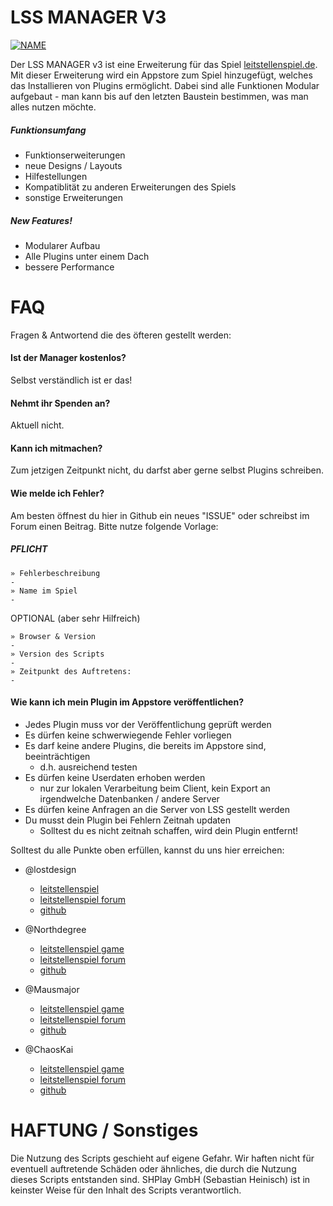 # LSS MANAGER V3

[![NAME](bild)](verlinkung)

Der LSS MANAGER v3 ist eine Erweiterung für das Spiel [leitstellenspiel.de](https://www.leitstellenspiel.de). Mit dieser Erweiterung wird ein Appstore zum Spiel hinzugefügt, welches das Installieren von Plugins ermöglicht. Dabei sind alle Funktionen Modular aufgebaut - man kann bis auf den letzten Baustein bestimmen, was man alles nutzen möchte.

##### Funktionsumfang
  - Funktionserweiterungen
  - neue Designs / Layouts
  - Hilfestellungen
  - Kompatiblität zu anderen Erweiterungen des Spiels
  - sonstige Erweiterungen

##### New Features!
  - Modularer Aufbau
  - Alle Plugins unter einem Dach
  - bessere Performance
# FAQ
Fragen & Antwortend die des öfteren gestellt werden:

#### Ist der Manager kostenlos?
Selbst verständlich ist er das! 

#### Nehmt ihr Spenden an?
Aktuell nicht.

#### Kann ich mitmachen?
Zum jetzigen Zeitpunkt nicht, du darfst aber gerne selbst Plugins schreiben.

#### Wie melde ich Fehler?
Am besten öffnest du hier in Github ein neues "ISSUE" oder schreibst im Forum einen Beitrag. Bitte nutze folgende Vorlage:

##### PFLICHT
```
» Fehlerbeschreibung
- 
» Name im Spiel
-
```
OPTIONAL (aber sehr Hilfreich)
```
» Browser & Version
-
» Version des Scripts
-
» Zeitpunkt des Auftretens:
-
```
#### Wie kann ich mein Plugin im Appstore veröffentlichen? 
* Jedes Plugin muss vor der Veröffentlichung geprüft werden
* Es dürfen keine schwerwiegende Fehler vorliegen
* Es darf keine andere Plugins, die bereits im Appstore sind, beeinträchtigen
  * d.h. ausreichend testen
* Es dürfen keine Userdaten erhoben werden
  * nur zur lokalen Verarbeitung beim Client, kein Export an irgendwelche Datenbanken / andere Server
* Es dürfen keine Anfragen an die Server von LSS gestellt werden
* Du musst dein Plugin bei Fehlern Zeitnah updaten
  * Solltest du es nicht zeitnah schaffen, wird dein Plugin entfernt!

Solltest du alle Punkte oben erfüllen, kannst du uns hier erreichen:
* @lostdesign
  * [leitstellenspiel](https://www.leitstellenspiel.de/profile/81460)
  * [leitstellenspiel forum](https://forum.leitstellenspiel.de/index.php/User/3442-lost/)
  * [github](https://github.com/lostdesign)

* @Northdegree
  * [leitstellenspiel game](https://www.leitstellenspiel.de/profile/168556)
  * [leitstellenspiel forum](https://forum.leitstellenspiel.de/index.php/User/5627-Northdegree/)
  * [github](https://github.com/Tsumiki-Chan)

* @Mausmajor
  * [leitstellenspiel game](https://www.leitstellenspiel.de/profile/201213)
  * [leitstellenspiel forum](https://forum.leitstellenspiel.de/index.php/User/6184-Mausmajor/)
  * [github](https://github.com/Mausmajor)

* @ChaosKai
  * [leitstellenspiel game](https://www.leitstellenspiel.de/profile/32912)
  * [leitstellenspiel forum](https://forum.leitstellenspiel.de/index.php/User/2213-ChaosKai93/)
  * [github](https://github.com/ChaosKai)
  
# HAFTUNG / Sonstiges
Die Nutzung des Scripts geschieht auf eigene Gefahr. Wir haften nicht für eventuell auftretende Schäden oder ähnliches, die durch die Nutzung dieses Scripts entstanden sind.
SHPlay GmbH (Sebastian Heinisch) ist in keinster Weise für den Inhalt des Scripts verantwortlich.
